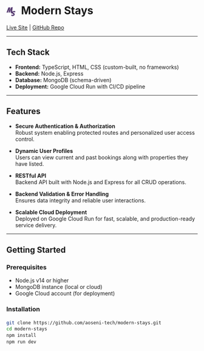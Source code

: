 # <img src="https://github.com/GoldenAceTech/modern-stays/blob/master/src/public/images/favicon.png?raw=true" alt="favicon" width="24" height="24" style="vertical-align:middle; margin-right:8px;"> Modern Stays

[Live Site](https://modern-stay-976221425311.us-south1.run.app/) | [GitHub Repo](https://github.com/aoseni-tech/modern-stays)

---


## Tech Stack

- **Frontend:** TypeScript, HTML, CSS (custom-built, no frameworks)
- **Backend:** Node.js, Express
- **Database:** MongoDB (schema-driven)
- **Deployment:** Google Cloud Run with CI/CD pipeline

---

## Features

- **Secure Authentication & Authorization**  
  Robust system enabling protected routes and personalized user access control.

- **Dynamic User Profiles**  
  Users can view current and past bookings along with properties they have listed.

- **RESTful API**  
  Backend API built with Node.js and Express for all CRUD operations.

- **Backend Validation & Error Handling**  
  Ensures data integrity and reliable user interactions.

- **Scalable Cloud Deployment**  
  Deployed on Google Cloud Run for fast, scalable, and production-ready service delivery.

---

## Getting Started

### Prerequisites

- Node.js v14 or higher  
- MongoDB instance (local or cloud)  
- Google Cloud account (for deployment)

### Installation

```bash
git clone https://github.com/aoseni-tech/modern-stays.git
cd modern-stays
npm install
npm run dev
